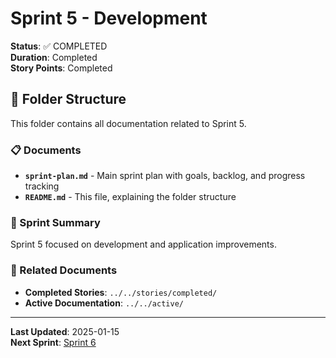 # Sprint 5 - Development

**Status**: ✅ COMPLETED  
**Duration**: Completed  
**Story Points**: Completed

## 📁 Folder Structure

This folder contains all documentation related to Sprint 5.

### 📋 Documents

- **`sprint-plan.md`** - Main sprint plan with goals, backlog, and progress tracking
- **`README.md`** - This file, explaining the folder structure

### 🎯 Sprint Summary

Sprint 5 focused on development and application improvements.

### 🔗 Related Documents

- **Completed Stories**: `../../stories/completed/`
- **Active Documentation**: `../../active/`

---

**Last Updated**: 2025-01-15  
**Next Sprint**: [Sprint 6](../sprint-6/)
